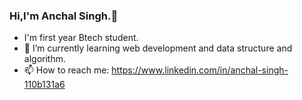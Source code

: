 ### Hi,I'm Anchal Singh.👋

- I'm first year Btech student.
- 🌱 I’m currently learning web development and data structure and algorithm.
- 📫 How to reach me: https://www.linkedin.com/in/anchal-singh-110b131a6
